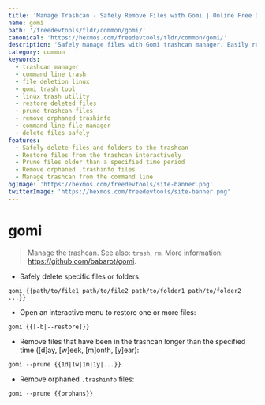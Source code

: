 ```yaml
---
title: 'Manage Trashcan - Safely Remove Files with Gomi | Online Free DevTools by Hexmos'
name: gomi
path: '/freedevtools/tldr/common/gomi/'
canonical: 'https://hexmos.com/freedevtools/tldr/common/gomi/'
description: 'Safely manage files with Gomi trashcan manager. Easily remove files and folders, restore deleted items, and prune old trash. Free online tool, no registration required.'
category: common
keywords:
  - trashcan manager
  - command line trash
  - file deletion linux
  - gomi trash tool
  - linux trash utility
  - restore deleted files
  - prune trashcan files
  - remove orphaned trashinfo
  - command line file manager
  - delete files safely
features:
  - Safely delete files and folders to the trashcan
  - Restore files from the trashcan interactively
  - Prune files older than a specified time period
  - Remove orphaned .trashinfo files
  - Manage trashcan from the command line
ogImage: 'https://hexmos.com/freedevtools/site-banner.png'
twitterImage: 'https://hexmos.com/freedevtools/site-banner.png'
---
```


# gomi

> Manage the trashcan.
> See also: `trash`, `rm`.
> More information: <https://github.com/babarot/gomi>.

- Safely delete specific files or folders:

`gomi {{path/to/file1 path/to/file2 path/to/folder1 path/to/folder2 ...}}`

- Open an interactive menu to restore one or more files:

`gomi {{[-b|--restore]}}`

- Remove files that have been in the trashcan longer than the specified time ([d]ay, [w]eek, [m]onth, [y]ear):

`gomi --prune {{1d|1w|1m|1y|...}}`

- Remove orphaned `.trashinfo` files:

`gomi --prune {{orphans}}`
